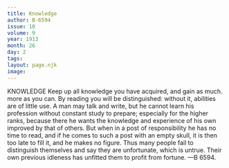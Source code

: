 ```yaml
---
title: Knowledge
author: B-6594
issue: 10
volume: 9
year: 1913
month: 26
day: 2
tags:
layout: page.njk
image:
---
```

KNOWLEDGE Keep up all knowledge you have acquired, and gain as much. more as you can. By reading you will be distinguished: without it, abilities are of little use. A man may talk and write, but he cannot learn his profession without constant study to prepare; especially for the higher ranks, because there he wants the knowledge and experience of his own improved by that of others. But when in a post of responsibility he has no time to read, and if he comes to such a post with an empty skull, it is then too late to fill it, and he makes no figure. Thus many people fail to distinguish themselves and say they are unfortunate, which is untrue. Their own previous idleness has unfitted them to profit from fortune. —B 6594. 


